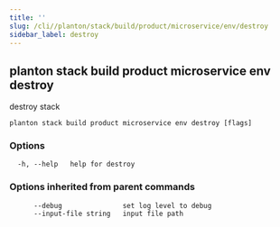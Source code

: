 ```yaml
---
title: ''
slug: /cli//planton/stack/build/product/microservice/env/destroy
sidebar_label: destroy
---
```

## planton stack build product microservice env destroy

destroy stack

```
planton stack build product microservice env destroy [flags]
```

### Options

```
  -h, --help   help for destroy
```

### Options inherited from parent commands

```
      --debug               set log level to debug
      --input-file string   input file path
```

